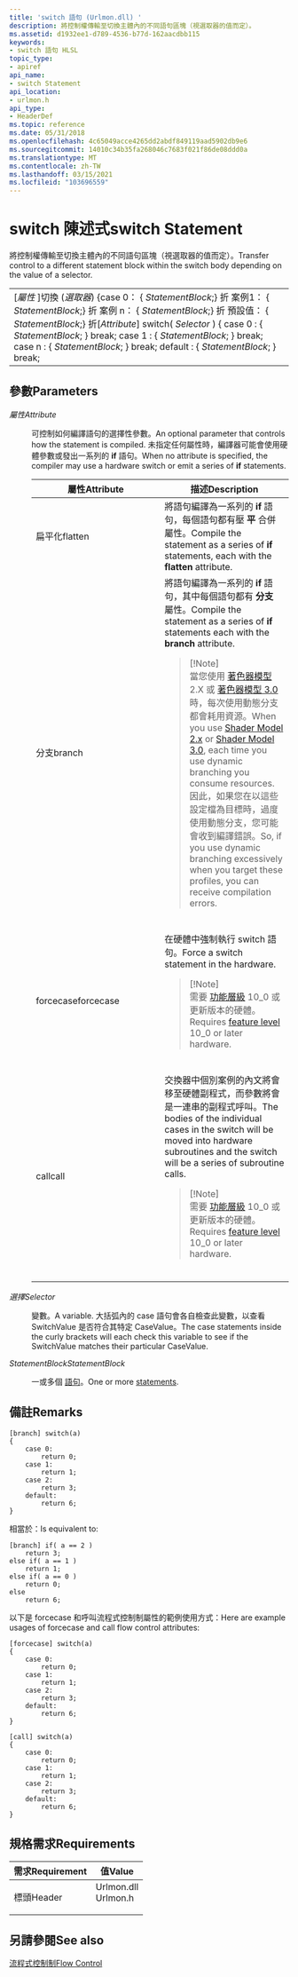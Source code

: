 ```yaml
---
title: 'switch 語句 (Urlmon.dll) '
description: 將控制權傳輸至切換主體內的不同語句區塊（視選取器的值而定）。
ms.assetid: d1932ee1-d789-4536-b77d-162aacdbb115
keywords:
- switch 語句 HLSL
topic_type:
- apiref
api_name:
- switch Statement
api_location:
- urlmon.h
api_type:
- HeaderDef
ms.topic: reference
ms.date: 05/31/2018
ms.openlocfilehash: 4c65049acce4265dd2abdf849119aad5902db9e6
ms.sourcegitcommit: 14010c34b35fa268046c7683f021f86de08ddd0a
ms.translationtype: MT
ms.contentlocale: zh-TW
ms.lasthandoff: 03/15/2021
ms.locfileid: "103696559"
---
```

# <a name="switch-statement"></a><span data-ttu-id="c78ac-104">switch 陳述式</span><span class="sxs-lookup"><span data-stu-id="c78ac-104">switch Statement</span></span>

<span data-ttu-id="c78ac-105">將控制權傳輸至切換主體內的不同語句區塊（視選取器的值而定）。</span><span class="sxs-lookup"><span data-stu-id="c78ac-105">Transfer control to a different statement block within the switch body depending on the value of a selector.</span></span>



|                                                                                                                                                                                                                                 |
|---------------------------------------------------------------------------------------------------------------------------------------------------------------------------------------------------------------------------------|
| <span data-ttu-id="c78ac-106">\[*屬性* \]切換 (*選取器*) {case 0： { *StatementBlock*;}  折  案例1： { *StatementBlock*;}  折  案例 n： { *StatementBlock*;}  折  預設值： { *StatementBlock*;}  折</span><span class="sxs-lookup"><span data-stu-id="c78ac-106">\[*Attribute*\] switch( *Selector* ) {   case 0 :     { *StatementBlock*; }   break;   case 1 :     { *StatementBlock*; }   break;   case n :     { *StatementBlock*; }   break;   default :     { *StatementBlock*; }   break;</span></span> |



 

## <a name="parameters"></a><span data-ttu-id="c78ac-107">參數</span><span class="sxs-lookup"><span data-stu-id="c78ac-107">Parameters</span></span>

<dl> <dt>

<span data-ttu-id="c78ac-108"><span id="Attribute"></span><span id="attribute"></span><span id="ATTRIBUTE"></span>*屬性*</span><span class="sxs-lookup"><span data-stu-id="c78ac-108"><span id="Attribute"></span><span id="attribute"></span><span id="ATTRIBUTE"></span>*Attribute*</span></span>
</dt> <dd>

<span data-ttu-id="c78ac-109">可控制如何編譯語句的選擇性參數。</span><span class="sxs-lookup"><span data-stu-id="c78ac-109">An optional parameter that controls how the statement is compiled.</span></span> <span data-ttu-id="c78ac-110">未指定任何屬性時，編譯器可能會使用硬體參數或發出一系列的 **if** 語句。</span><span class="sxs-lookup"><span data-stu-id="c78ac-110">When no attribute is specified, the compiler may use a hardware switch or emit a series of **if** statements.</span></span>



<table>
<colgroup>
<col style="width: 50%" />
<col style="width: 50%" />
</colgroup>
<thead>
<tr class="header">
<th><span data-ttu-id="c78ac-111">屬性</span><span class="sxs-lookup"><span data-stu-id="c78ac-111">Attribute</span></span></th>
<th><span data-ttu-id="c78ac-112">描述</span><span class="sxs-lookup"><span data-stu-id="c78ac-112">Description</span></span></th>
</tr>
</thead>
<tbody>
<tr class="odd">
<td><span data-ttu-id="c78ac-113">扁平化</span><span class="sxs-lookup"><span data-stu-id="c78ac-113">flatten</span></span></td>
<td><span data-ttu-id="c78ac-114">將語句編譯為一系列的 <strong>if</strong> 語句，每個語句都有壓 <strong>平</strong> 合併屬性。</span><span class="sxs-lookup"><span data-stu-id="c78ac-114">Compile the statement as a series of <strong>if</strong> statements, each with the <strong>flatten</strong> attribute.</span></span></td>
</tr>
<tr class="even">
<td><span data-ttu-id="c78ac-115">分支</span><span class="sxs-lookup"><span data-stu-id="c78ac-115">branch</span></span></td>
<td><span data-ttu-id="c78ac-116">將語句編譯為一系列的 <strong>if</strong> 語句，其中每個語句都有 <strong>分支</strong> 屬性。</span><span class="sxs-lookup"><span data-stu-id="c78ac-116">Compile the statement as a series of <strong>if</strong> statements each with the <strong>branch</strong> attribute.</span></span>
<blockquote>
[!Note]<br />
<span data-ttu-id="c78ac-117">當您使用 <a href="dx-graphics-hlsl-sm2.md">著色器模型</a> 2.X 或 <a href="dx-graphics-hlsl-sm3.md">著色器模型 3.0</a>時，每次使用動態分支都會耗用資源。</span><span class="sxs-lookup"><span data-stu-id="c78ac-117">When you use <a href="dx-graphics-hlsl-sm2.md">Shader Model 2.x</a> or <a href="dx-graphics-hlsl-sm3.md">Shader Model 3.0</a>, each time you use dynamic branching you consume resources.</span></span> <span data-ttu-id="c78ac-118">因此，如果您在以這些設定檔為目標時，過度使用動態分支，您可能會收到編譯錯誤。</span><span class="sxs-lookup"><span data-stu-id="c78ac-118">So, if you use dynamic branching excessively when you target these profiles, you can receive compilation errors.</span></span>
</blockquote>
<br/></td>
</tr>
<tr class="odd">
<td><span data-ttu-id="c78ac-119">forcecase</span><span class="sxs-lookup"><span data-stu-id="c78ac-119">forcecase</span></span></td>
<td><span data-ttu-id="c78ac-120">在硬體中強制執行 switch 語句。</span><span class="sxs-lookup"><span data-stu-id="c78ac-120">Force a switch statement in the hardware.</span></span>
<blockquote>
[!Note]<br />
<span data-ttu-id="c78ac-121">需要 <a href="/windows/desktop/direct3d11/overviews-direct3d-11-devices-downlevel-intro">功能層級</a> 10_0 或更新版本的硬體。</span><span class="sxs-lookup"><span data-stu-id="c78ac-121">Requires <a href="/windows/desktop/direct3d11/overviews-direct3d-11-devices-downlevel-intro">feature level</a> 10_0 or later hardware.</span></span>
</blockquote>
<br/></td>
</tr>
<tr class="even">
<td><span data-ttu-id="c78ac-122">call</span><span class="sxs-lookup"><span data-stu-id="c78ac-122">call</span></span></td>
<td><span data-ttu-id="c78ac-123">交換器中個別案例的內文將會移至硬體副程式，而參數將會是一連串的副程式呼叫。</span><span class="sxs-lookup"><span data-stu-id="c78ac-123">The bodies of the individual cases in the switch will be moved into hardware subroutines and the switch will be a series of subroutine calls.</span></span>
<blockquote>
[!Note]<br />
<span data-ttu-id="c78ac-124">需要 <a href="/windows/desktop/direct3d11/overviews-direct3d-11-devices-downlevel-intro">功能層級</a> 10_0 或更新版本的硬體。</span><span class="sxs-lookup"><span data-stu-id="c78ac-124">Requires <a href="/windows/desktop/direct3d11/overviews-direct3d-11-devices-downlevel-intro">feature level</a> 10_0 or later hardware.</span></span>
</blockquote>
<br/></td>
</tr>
</tbody>
</table>



 

</dd> <dt>

<span data-ttu-id="c78ac-125"><span id="Selector"></span><span id="selector"></span><span id="SELECTOR"></span>*選擇*</span><span class="sxs-lookup"><span data-stu-id="c78ac-125"><span id="Selector"></span><span id="selector"></span><span id="SELECTOR"></span>*Selector*</span></span>
</dt> <dd>

<span data-ttu-id="c78ac-126">變數。</span><span class="sxs-lookup"><span data-stu-id="c78ac-126">A variable.</span></span> <span data-ttu-id="c78ac-127">大括弧內的 case 語句會各自檢查此變數，以查看 SwitchValue 是否符合其特定 CaseValue。</span><span class="sxs-lookup"><span data-stu-id="c78ac-127">The case statements inside the curly brackets will each check this variable to see if the SwitchValue matches their particular CaseValue.</span></span>

</dd> <dt>

<span data-ttu-id="c78ac-128"><span id="StatementBlock"></span><span id="statementblock"></span><span id="STATEMENTBLOCK"></span>*StatementBlock*</span><span class="sxs-lookup"><span data-stu-id="c78ac-128"><span id="StatementBlock"></span><span id="statementblock"></span><span id="STATEMENTBLOCK"></span>*StatementBlock*</span></span>
</dt> <dd>

<span data-ttu-id="c78ac-129">一或多個 [語句](dx-graphics-hlsl-statement-blocks.md)。</span><span class="sxs-lookup"><span data-stu-id="c78ac-129">One or more [statements](dx-graphics-hlsl-statement-blocks.md).</span></span>

</dd> </dl>

## <a name="remarks"></a><span data-ttu-id="c78ac-130">備註</span><span class="sxs-lookup"><span data-stu-id="c78ac-130">Remarks</span></span>


```
[branch] switch(a)
{
    case 0:
        return 0; 
    case 1:
        return 1; 
    case 2:
        return 3; 
    default:
        return 6; 
}
```



<span data-ttu-id="c78ac-131">相當於：</span><span class="sxs-lookup"><span data-stu-id="c78ac-131">Is equivalent to:</span></span>


```
[branch] if( a == 2 )
    return 3;
else if( a == 1 )
    return 1;
else if( a == 0 )
    return 0;
else
    return 6;
```



<span data-ttu-id="c78ac-132">以下是 forcecase 和呼叫流程式控制制屬性的範例使用方式：</span><span class="sxs-lookup"><span data-stu-id="c78ac-132">Here are example usages of forcecase and call flow control attributes:</span></span>


```
[forcecase] switch(a)
{
    case 0:
        return 0; 
    case 1:
        return 1; 
    case 2:
        return 3; 
    default:
        return 6; 
}

[call] switch(a)
{
    case 0:
        return 0; 
    case 1:
        return 1; 
    case 2:
        return 3; 
    default:
        return 6; 
}
```



## <a name="requirements"></a><span data-ttu-id="c78ac-133">規格需求</span><span class="sxs-lookup"><span data-stu-id="c78ac-133">Requirements</span></span>



| <span data-ttu-id="c78ac-134">需求</span><span class="sxs-lookup"><span data-stu-id="c78ac-134">Requirement</span></span> | <span data-ttu-id="c78ac-135">值</span><span class="sxs-lookup"><span data-stu-id="c78ac-135">Value</span></span> |
|-------------------|-------------------------------------------------------------------------------------|
| <span data-ttu-id="c78ac-136">標頭</span><span class="sxs-lookup"><span data-stu-id="c78ac-136">Header</span></span><br/> | <dl> <span data-ttu-id="c78ac-137"><dt>Urlmon.dll</dt></span><span class="sxs-lookup"><span data-stu-id="c78ac-137"><dt>Urlmon.h</dt></span></span> </dl> |



## <a name="see-also"></a><span data-ttu-id="c78ac-138">另請參閱</span><span class="sxs-lookup"><span data-stu-id="c78ac-138">See also</span></span>

<dl> <dt>

[<span data-ttu-id="c78ac-139">流程式控制制</span><span class="sxs-lookup"><span data-stu-id="c78ac-139">Flow Control</span></span>](dx-graphics-hlsl-flow-control.md)
</dt> </dl>

 

